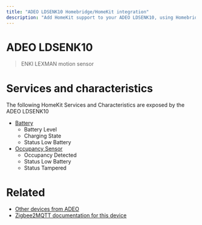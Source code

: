 ```yaml
---
title: "ADEO LDSENK10 Homebridge/HomeKit integration"
description: "Add HomeKit support to your ADEO LDSENK10, using Homebridge, Zigbee2MQTT and homebridge-z2m."
---
```

<!---
This file has been GENERATED using src/docgen/docgen.ts
DO NOT EDIT THIS FILE MANUALLY!
-->
# ADEO LDSENK10
> ENKI LEXMAN motion sensor


# Services and characteristics
The following HomeKit Services and Characteristics are exposed by
the ADEO LDSENK10

* [Battery](../../battery.md)
  * Battery Level
  * Charging State
  * Status Low Battery
* [Occupancy Sensor](../../sensors.md)
  * Occupancy Detected
  * Status Low Battery
  * Status Tampered


# Related
* [Other devices from ADEO](../index.md#adeo)
* [Zigbee2MQTT documentation for this device](https://www.zigbee2mqtt.io/devices/LDSENK10.html)